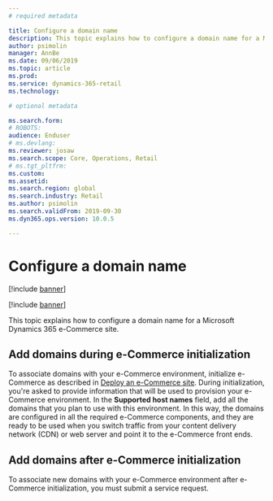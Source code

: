 ```yaml
---
# required metadata

title: Configure a domain name
description: This topic explains how to configure a domain name for a Microsoft Dynamics 365 e-Commerce site.
author: psimolin
manager: AnnBe
ms.date: 09/06/2019
ms.topic: article
ms.prod: 
ms.service: dynamics-365-retail
ms.technology: 

# optional metadata

ms.search.form: 
# ROBOTS: 
audience: Enduser
# ms.devlang: 
ms.reviewer: josaw
ms.search.scope: Core, Operations, Retail
# ms.tgt_pltfrm: 
ms.custom: 
ms.assetid: 
ms.search.region: global
ms.search.industry: Retail
ms.author: psimolin
ms.search.validFrom: 2019-09-30
ms.dyn365.ops.version: 10.0.5

---
```


# Configure a domain name

[!include [banner](includes/banner.md)]

[!include [banner](includes/preview-banner.md)]

This topic explains how to configure a domain name for a Microsoft Dynamics 365 e-Commerce site. 

## Add domains during e-Commerce initialization

To associate domains with your e-Commerce environment, initialize e-Commerce as described in [Deploy an e-Commerce site](deploy-e-commerce-site.md). During initialization, you're asked to provide information that will be used to provision your e-Commerce environment. In the **Supported host names** field, add all the domains that you plan to use with this environment. In this way, the domains are configured in all the required e-Commerce components, and they are ready to be used when you switch traffic from your content delivery network (CDN) or web server and point it to the e-Commerce front ends.

## Add domains after e-Commerce initialization

To associate new domains with your e-Commerce environment after e-Commerce initialization, you must submit a service request.
